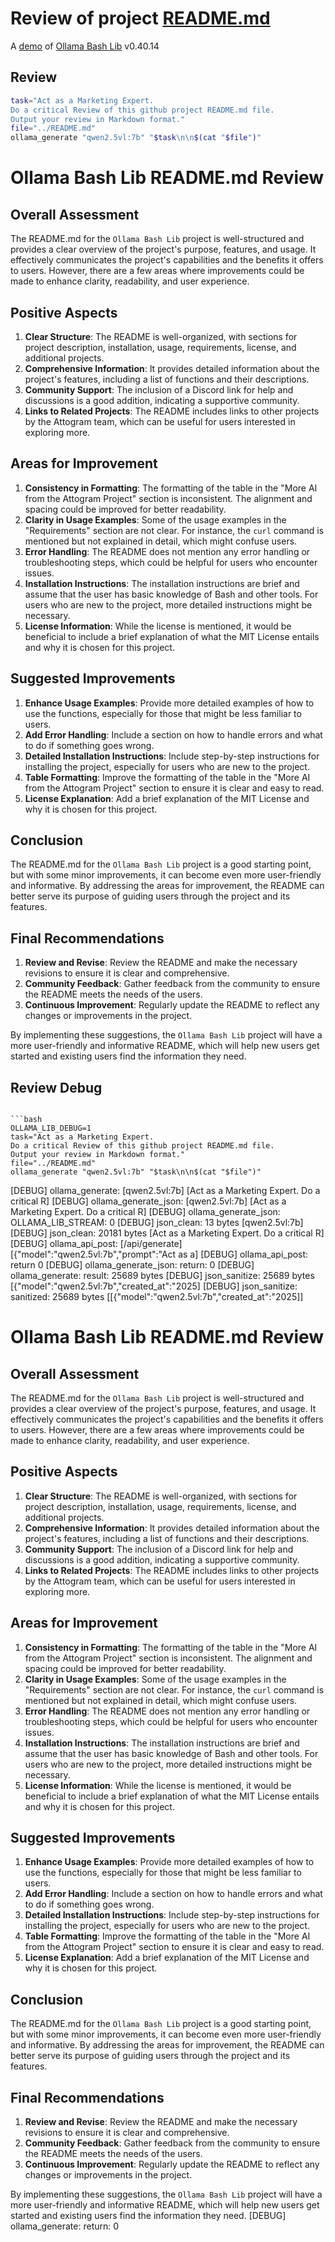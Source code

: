# Review of project [README.md](../README.md)

A [demo](../README.md#demos) of [Ollama Bash Lib](https://github.com/attogram/ollama-bash-lib) v0.40.14

## Review

```bash
task="Act as a Marketing Expert.
Do a critical Review of this github project README.md file.
Output your review in Markdown format."
file="../README.md"
ollama_generate "qwen2.5vl:7b" "$task\n\n$(cat "$file")"
```
# Ollama Bash Lib README.md Review

## Overall Assessment

The README.md for the `Ollama Bash Lib` project is well-structured and provides a clear overview of the project's purpose, features, and usage. It effectively communicates the project's capabilities and the benefits it offers to users. However, there are a few areas where improvements could be made to enhance clarity, readability, and user experience.

## Positive Aspects

1. **Clear Structure**: The README is well-organized, with sections for project description, installation, usage, requirements, license, and additional projects.
2. **Comprehensive Information**: It provides detailed information about the project's features, including a list of functions and their descriptions.
3. **Community Support**: The inclusion of a Discord link for help and discussions is a good addition, indicating a supportive community.
4. **Links to Related Projects**: The README includes links to other projects by the Attogram team, which can be useful for users interested in exploring more.

## Areas for Improvement

1. **Consistency in Formatting**: The formatting of the table in the "More AI from the Attogram Project" section is inconsistent. The alignment and spacing could be improved for better readability.
2. **Clarity in Usage Examples**: Some of the usage examples in the "Requirements" section are not clear. For instance, the `curl` command is mentioned but not explained in detail, which might confuse users.
3. **Error Handling**: The README does not mention any error handling or troubleshooting steps, which could be helpful for users who encounter issues.
4. **Installation Instructions**: The installation instructions are brief and assume that the user has basic knowledge of Bash and other tools. For users who are new to the project, more detailed instructions might be necessary.
5. **License Information**: While the license is mentioned, it would be beneficial to include a brief explanation of what the MIT License entails and why it is chosen for this project.

## Suggested Improvements

1. **Enhance Usage Examples**: Provide more detailed examples of how to use the functions, especially for those that might be less familiar to users.
2. **Add Error Handling**: Include a section on how to handle errors and what to do if something goes wrong.
3. **Detailed Installation Instructions**: Include step-by-step instructions for installing the project, especially for users who are new to the project.
4. **Table Formatting**: Improve the formatting of the table in the "More AI from the Attogram Project" section to ensure it is clear and easy to read.
5. **License Explanation**: Add a brief explanation of the MIT License and why it is chosen for this project.

## Conclusion

The README.md for the `Ollama Bash Lib` project is a good starting point, but with some minor improvements, it can become even more user-friendly and informative. By addressing the areas for improvement, the README can better serve its purpose of guiding users through the project and its features.

## Final Recommendations

1. **Review and Revise**: Review the README and make the necessary revisions to ensure it is clear and comprehensive.
2. **Community Feedback**: Gather feedback from the community to ensure the README meets the needs of the users.
3. **Continuous Improvement**: Regularly update the README to reflect any changes or improvements in the project.

By implementing these suggestions, the `Ollama Bash Lib` project will have a more user-friendly and informative README, which will help new users get started and existing users find the information they need.

## Review Debug
```

```bash
OLLAMA_LIB_DEBUG=1
task="Act as a Marketing Expert.
Do a critical Review of this github project README.md file.
Output your review in Markdown format."
file="../README.md"
ollama_generate "qwen2.5vl:7b" "$task\n\n$(cat "$file")"
```
[DEBUG] ollama_generate: [qwen2.5vl:7b] [Act as a Marketing Expert.
Do a critical R]
[DEBUG] ollama_generate_json: [qwen2.5vl:7b] [Act as a Marketing Expert.
Do a critical R]
[DEBUG] ollama_generate_json: OLLAMA_LIB_STREAM: 0
[DEBUG] json_clean: 13 bytes [qwen2.5vl:7b]
[DEBUG] json_clean: 20181 bytes [Act as a Marketing Expert.
Do a critical R]
[DEBUG] ollama_api_post: [/api/generate] [{"model":"qwen2.5vl:7b","prompt":"Act as a]
[DEBUG] ollama_api_post: return 0
[DEBUG] ollama_generate_json: return: 0
[DEBUG] ollama_generate: result: 25689 bytes
[DEBUG] json_sanitize: 25689 bytes [{"model":"qwen2.5vl:7b","created_at":"2025]
[DEBUG] json_sanitize: sanitized: 25689 bytes [[{"model":"qwen2.5vl:7b","created_at":"2025]]
# Ollama Bash Lib README.md Review

## Overall Assessment

The README.md for the `Ollama Bash Lib` project is well-structured and provides a clear overview of the project's purpose, features, and usage. It effectively communicates the project's capabilities and the benefits it offers to users. However, there are a few areas where improvements could be made to enhance clarity, readability, and user experience.

## Positive Aspects

1. **Clear Structure**: The README is well-organized, with sections for project description, installation, usage, requirements, license, and additional projects.
2. **Comprehensive Information**: It provides detailed information about the project's features, including a list of functions and their descriptions.
3. **Community Support**: The inclusion of a Discord link for help and discussions is a good addition, indicating a supportive community.
4. **Links to Related Projects**: The README includes links to other projects by the Attogram team, which can be useful for users interested in exploring more.

## Areas for Improvement

1. **Consistency in Formatting**: The formatting of the table in the "More AI from the Attogram Project" section is inconsistent. The alignment and spacing could be improved for better readability.
2. **Clarity in Usage Examples**: Some of the usage examples in the "Requirements" section are not clear. For instance, the `curl` command is mentioned but not explained in detail, which might confuse users.
3. **Error Handling**: The README does not mention any error handling or troubleshooting steps, which could be helpful for users who encounter issues.
4. **Installation Instructions**: The installation instructions are brief and assume that the user has basic knowledge of Bash and other tools. For users who are new to the project, more detailed instructions might be necessary.
5. **License Information**: While the license is mentioned, it would be beneficial to include a brief explanation of what the MIT License entails and why it is chosen for this project.

## Suggested Improvements

1. **Enhance Usage Examples**: Provide more detailed examples of how to use the functions, especially for those that might be less familiar to users.
2. **Add Error Handling**: Include a section on how to handle errors and what to do if something goes wrong.
3. **Detailed Installation Instructions**: Include step-by-step instructions for installing the project, especially for users who are new to the project.
4. **Table Formatting**: Improve the formatting of the table in the "More AI from the Attogram Project" section to ensure it is clear and easy to read.
5. **License Explanation**: Add a brief explanation of the MIT License and why it is chosen for this project.

## Conclusion

The README.md for the `Ollama Bash Lib` project is a good starting point, but with some minor improvements, it can become even more user-friendly and informative. By addressing the areas for improvement, the README can better serve its purpose of guiding users through the project and its features.

## Final Recommendations

1. **Review and Revise**: Review the README and make the necessary revisions to ensure it is clear and comprehensive.
2. **Community Feedback**: Gather feedback from the community to ensure the README meets the needs of the users.
3. **Continuous Improvement**: Regularly update the README to reflect any changes or improvements in the project.

By implementing these suggestions, the `Ollama Bash Lib` project will have a more user-friendly and informative README, which will help new users get started and existing users find the information they need.
[DEBUG] ollama_generate: return: 0
```
